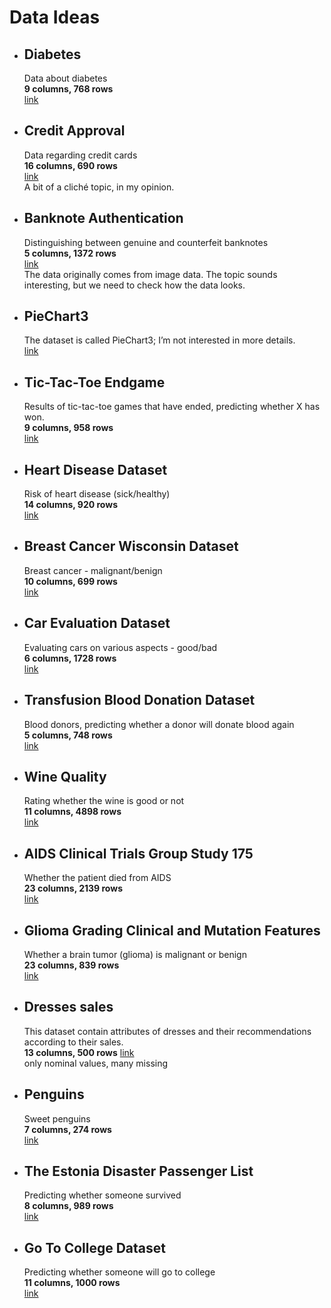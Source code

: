 # Data Ideas

- ## Diabetes
    Data about diabetes  
    **9 columns, 768 rows**  
    [link](https://www.openml.org/search?type=data&sort=runs&status=active&qualities.NumberOfInstances=lte_1000&qualities.NumberOfClasses=%3D_2&id=37)

- ## Credit Approval
    Data regarding credit cards  
    **16 columns, 690 rows**  
    [link](https://www.openml.org/search?type=data&sort=runs&status=active&qualities.NumberOfInstances=lte_1000&qualities.NumberOfClasses=%3D_2&id=29)  
    A bit of a cliché topic, in my opinion.

- ## Banknote Authentication
    Distinguishing between genuine and counterfeit banknotes  
    **5 columns, 1372 rows**  
    [link](https://www.openml.org/search?type=data&sort=runs&status=active&qualities.NumberOfInstances=between_1000_10000&qualities.NumberOfClasses=%3D_2&id=1462)  
    The data originally comes from image data. The topic sounds interesting, but we need to check how the data looks.

- ## PieChart3
    The dataset is called PieChart3; I’m not interested in more details.  
    [link](https://www.openml.org/search?type=data&sort=runs&status=active&qualities.NumberOfInstances=between_1000_10000&qualities.NumberOfClasses=%3D_2&id=1453)

- ## Tic-Tac-Toe Endgame
    Results of tic-tac-toe games that have ended, predicting whether X has won.  
    **9 columns, 958 rows**  
    [link](https://archive.ics.uci.edu/dataset/101/tic+tac+toe+endgame)

- ## Heart Disease Dataset
    Risk of heart disease (sick/healthy)  
    **14 columns, 920 rows**  
    [link](https://www.kaggle.com/code/ctlockhart3/uci-heart-disease-binary-classification)

- ## Breast Cancer Wisconsin Dataset
    Breast cancer - malignant/benign  
    **10 columns, 699 rows**  
    [link](https://archive.ics.uci.edu/dataset/17/breast+cancer+wisconsin+diagnostic)

- ## Car Evaluation Dataset
    Evaluating cars on various aspects - good/bad  
    **6 columns, 1728 rows**  
    [link](https://archive.ics.uci.edu/dataset/19/car+evaluation)

- ## Transfusion Blood Donation Dataset
    Blood donors, predicting whether a donor will donate blood again  
    **5 columns, 748 rows**  
    [link](https://archive.ics.uci.edu/dataset/176/blood+transfusion+service+center)

- ## Wine Quality
    Rating whether the wine is good or not  
    **11 columns, 4898 rows**  
    [link](https://archive.ics.uci.edu/dataset/186/wine+quality)

- ## AIDS Clinical Trials Group Study 175
    Whether the patient died from AIDS  
    **23 columns, 2139 rows**  
    [link](https://archive.ics.uci.edu/dataset/890/aids+clinical+trials+group+study+175)

- ## Glioma Grading Clinical and Mutation Features
    Whether a brain tumor (glioma) is malignant or benign  
    **23 columns, 839 rows**  
    [link](https://archive.ics.uci.edu/dataset/759/glioma+grading+clinical+and+mutation+features+dataset)
   
- ## Dresses sales
    This dataset contain attributes of dresses and their recommendations according to their sales.  
    **13 columns, 500 rows** 
    [link](https://www.openml.org/search?type=data&sort=qualities.NumberOfFeatures&status=active&qualities.NumberOfClasses=%3D_2&order=asc&qualities.NumberOfInstances=lte_1000&id=23381)  
    only nominal values, many missing

- ## Penguins
    Sweet penguins  
    **7 columns, 274 rows**  
    [link](https://www.kaggle.com/datasets/martaarroyo/palmer-penguins-for-binary-classification)  

- ## The Estonia Disaster Passenger List
    Predicting whether someone survived     
    **8 columns, 989 rows**  
    [link](https://www.kaggle.com/datasets/christianlillelund/passenger-list-for-the-estonia-ferry-disaster/data)  
    
- ## Go To College Dataset
    Predicting whether someone will go to college     
    **11 columns, 1000 rows**  
    [link](https://www.kaggle.com/datasets/saddamazyazy/go-to-college-dataset)  
    
    
    